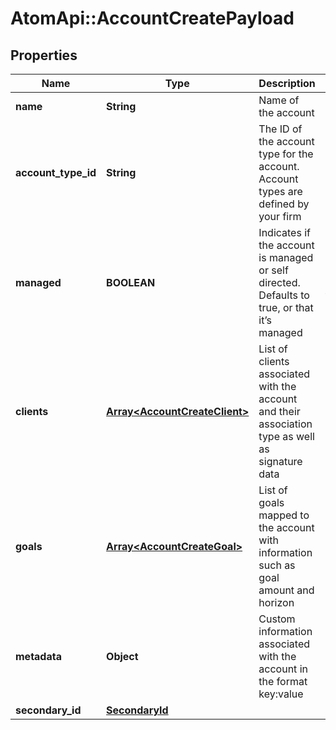 # AtomApi::AccountCreatePayload

## Properties
Name | Type | Description | Notes
------------ | ------------- | ------------- | -------------
**name** | **String** | Name of the account | 
**account_type_id** | **String** | The ID of the account type for the account. Account types are defined by your firm | 
**managed** | **BOOLEAN** | Indicates if the account is managed or self directed. Defaults to true, or that it’s managed | [optional] [default to true]
**clients** | [**Array&lt;AccountCreateClient&gt;**](AccountCreateClient.md) | List of clients associated with the account and their association type as well as signature data | [optional] 
**goals** | [**Array&lt;AccountCreateGoal&gt;**](AccountCreateGoal.md) | List of goals mapped to the account with information such as goal amount and horizon | [optional] 
**metadata** | **Object** | Custom information associated with the account in the format key:value | [optional] 
**secondary_id** | [**SecondaryId**](SecondaryId.md) |  | [optional] 


